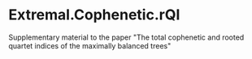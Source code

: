 # Extremal.Cophenetic.rQI
Supplementary material to the paper "The total cophenetic and rooted quartet indices of the maximally balanced trees" 
